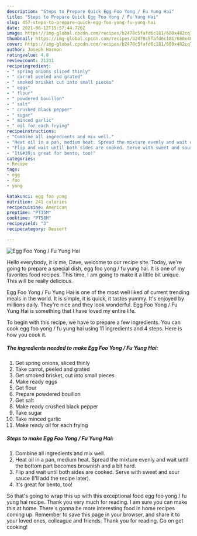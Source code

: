 ```yaml
---
description: "Steps to Prepare Quick Egg Foo Yong / Fu Yung Hai"
title: "Steps to Prepare Quick Egg Foo Yong / Fu Yung Hai"
slug: 457-steps-to-prepare-quick-egg-foo-yong-fu-yung-hai
date: 2021-06-12T15:57:44.726Z
image: https://img-global.cpcdn.com/recipes/b2470c5fafd6c181/680x482cq70/egg-foo-yong-fu-yung-hai-recipe-main-photo.jpg
thumbnail: https://img-global.cpcdn.com/recipes/b2470c5fafd6c181/680x482cq70/egg-foo-yong-fu-yung-hai-recipe-main-photo.jpg
cover: https://img-global.cpcdn.com/recipes/b2470c5fafd6c181/680x482cq70/egg-foo-yong-fu-yung-hai-recipe-main-photo.jpg
author: Joseph Harmon
ratingvalue: 4.8
reviewcount: 21231
recipeingredient:
- " spring onions sliced thinly"
- " carrot peeled and grated"
- " smoked brisket cut into small pieces"
- " eggs"
- " flour"
- " powdered bouillon"
- " salt"
- " crushed black pepper"
- " sugar"
- " minced garlic"
- " oil for each frying"
recipeinstructions:
- "Combine all ingredients and mix well."
- "Heat oil in a pan, medium heat. Spread the mixture evenly and wait until the bottom part becomes brownish and a bit hard."
- "Flip and wait until both sides are cooked. Serve with sweet and sour sauce (I&#39;ll add the recipe later)."
- "It&#39;s great for bento, too!"
categories:
- Recipe
tags:
- egg
- foo
- yong

katakunci: egg foo yong 
nutrition: 241 calories
recipecuisine: American
preptime: "PT35M"
cooktime: "PT58M"
recipeyield: "3"
recipecategory: Dessert

---
```



![Egg Foo Yong / Fu Yung Hai](https://img-global.cpcdn.com/recipes/b2470c5fafd6c181/680x482cq70/egg-foo-yong-fu-yung-hai-recipe-main-photo.jpg)

Hello everybody, it is me, Dave, welcome to our recipe site. Today, we're going to prepare a special dish, egg foo yong / fu yung hai. It is one of my favorites food recipes. This time, I am going to make it a little bit unique. This will be really delicious.

Egg Foo Yong / Fu Yung Hai is one of the most well liked of current trending meals in the world. It is simple, it is quick, it tastes yummy. It's enjoyed by millions daily. They're nice and they look wonderful. Egg Foo Yong / Fu Yung Hai is something that I have loved my entire life.




To begin with this recipe, we have to prepare a few ingredients. You can cook egg foo yong / fu yung hai using 11 ingredients and 4 steps. Here is how you cook it.

<!--inarticleads1-->

##### The ingredients needed to make Egg Foo Yong / Fu Yung Hai:

1. Get  spring onions, sliced thinly
1. Take  carrot, peeled and grated
1. Get  smoked brisket, cut into small pieces
1. Make ready  eggs
1. Get  flour
1. Prepare  powdered bouillon
1. Get  salt
1. Make ready  crushed black pepper
1. Take  sugar
1. Take  minced garlic
1. Make ready  oil for each frying




<!--inarticleads2-->

##### Steps to make Egg Foo Yong / Fu Yung Hai:

1. Combine all ingredients and mix well.
1. Heat oil in a pan, medium heat. Spread the mixture evenly and wait until the bottom part becomes brownish and a bit hard.
1. Flip and wait until both sides are cooked. Serve with sweet and sour sauce (I&#39;ll add the recipe later).
1. It&#39;s great for bento, too!




So that's going to wrap this up with this exceptional food egg foo yong / fu yung hai recipe. Thank you very much for reading. I am sure you can make this at home. There's gonna be more interesting food in home recipes coming up. Remember to save this page in your browser, and share it to your loved ones, colleague and friends. Thank you for reading. Go on get cooking!
